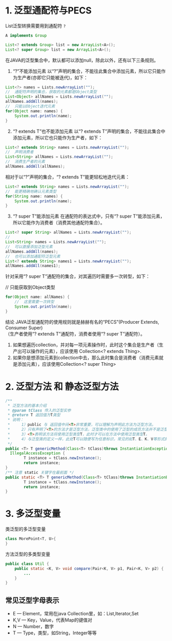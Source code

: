 # 1. 泛型通配符与PECS
List泛型转换需要用到通配符 `?`
```java
A implements Group

List<? extends Group> list = new ArrayList<A>();
List<? super Group> list = new ArrayList<A>();
```

在JAVA的泛型集合中，默认都可以添加null，除此以外，还有以下三条规则。

1. “?”不能添加元素
以“?”声明的集合，不能往此集合中添加元素，所以它只能作为生产者(亦即它只能被迭代)，如下：

```java
List<?> names = Lists.newArrayList("");
//  通配符声明的集合，获取的元素都是Object类型
List<Object> allNames = Lists.newArrayList("");
allNames.addAll(names);
//  只能以Object迭代元素
for(Object name: names) {
    System.out.println(name);
}
```

2. “? extends T”也不能添加元素
以“? extends T”声明的集合，不能往此集合中添加元素，所以它也只能作为生产者，如下：

```java
List<? extends String> names = Lists.newArrayList("");
//  声明消费者
List<String> allNames = Lists.newArrayList("");
//  消费生产者的元素
allNames.addAll(allNames);
```

相对于以“?”声明的集合，“? extends T”能更轻松地迭代元素：

```java
List<? extends String> names = Lists.newArrayList("");
//  能更精确地确认元素类型
for(String name: names) {
    System.out.println(name);
}
```

3. “? super T”能添加元素
在通配符的表达式中，只有“? super T”能添加元素，所以它能作为消费者（消费其他通配符集合）。
```java
List<? super String> allNames = Lists.newArrayList("");
//
List<String> names = Lists.newArrayList("");
//  可以直接添加泛型元素
allNames.addAll(names);
//  也可以添加通配符泛型元素
List<? extends String> names1 = Lists.newArrayList("");
allNames.addAll(names1);
```

针对采用“? super T”通配符的集合，对其遍历时需要多一次转型，如下：

//  只能获取到Object类型  
```java
for(Object name: allNames) {
    //  这里需要一次转型
    System.out.println(name);
}
```

结论
JAVA泛型通配符的使用规则就是赫赫有名的“PECS”(Producer Extends, Consumer Super)  
（生产者使用“? extends T”通配符，消费者使用“? super T”通配符）。  

1. 如果想遍历collection，并对每一项元素操作时，此时这个集合是生产者（生产出可以操作的元素），应该使用 Collection<? extends Thing>.  
2. 如果你是想添加元素到collection中去，那么此时集合是消费者（消费元素就是添加元素），应该使用Collection<? super Thing>  

# 2. 泛型方法 和 静态泛型方法  

```java
/**
 * 泛型方法的基本介绍
 * @param tClass 传入的泛型实参
 * @return T 返回值为T类型
 * 说明：
 *     1）public 与 返回值中间<T>非常重要，可以理解为声明此方法为泛型方法。
 *     2）只有声明了<T>的方法才是泛型方法，泛型类中的使用了泛型的成员方法并不是泛型方法。
 *     3）<T>表明该方法将使用泛型类型T，此时才可以在方法中使用泛型类型T。
 *     4）与泛型类的定义一样，此处T可以随便写为任意标识，常见的如T、E、K、V等形式的参数常用于表示泛型。
 */
public <T> T genericMethod(Class<T> tClass)throws InstantiationException ,
  IllegalAccessException {
        T instance = tClass.newInstance();
        return instance;
}
/** 注意 static 关键字在最前面 */
public static <T> T genericMethod(Class<T> tClass)throws InstantiationException , IllegalAccessException {
        T instance = tClass.newInstance();
        return instance;
}

```
# 3. 多泛型变量  

类泛型的多泛型变量  
```java
class MorePoint<T, U>{  
}  
```
方法泛型的多类型变量  
```java
public class Util {
    public static <K, V> void compare(Pair<K, V> p1, Pair<K, V> p2) {
        ...
    }
}
```

## 常见泛型字母表示
* E — Element，常用在java Collection里，如：List<E>,Iterator<E>,Set<E>
* K,V — Key，Value，代表Map的键值对
* N — Number，数字
* T — Type，类型，如String，Integer等等